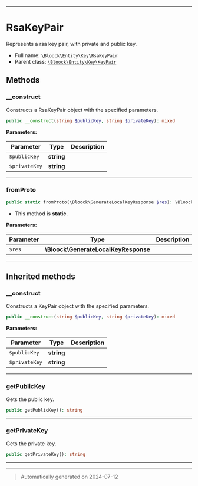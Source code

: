 ***

# RsaKeyPair

Represents a rsa key pair, with private and public key.



* Full name: `\Bloock\Entity\Key\RsaKeyPair`
* Parent class: [`\Bloock\Entity\Key\KeyPair`](./KeyPair.md)




## Methods


### __construct

Constructs a RsaKeyPair object with the specified parameters.

```php
public __construct(string $publicKey, string $privateKey): mixed
```








**Parameters:**

| Parameter | Type | Description |
|-----------|------|-------------|
| `$publicKey` | **string** |  |
| `$privateKey` | **string** |  |





***

### fromProto



```php
public static fromProto(\Bloock\GenerateLocalKeyResponse $res): \Bloock\Entity\Key\RsaKeyPair
```



* This method is **static**.




**Parameters:**

| Parameter | Type | Description |
|-----------|------|-------------|
| `$res` | **\Bloock\GenerateLocalKeyResponse** |  |





***


## Inherited methods


### __construct

Constructs a KeyPair object with the specified parameters.

```php
public __construct(string $publicKey, string $privateKey): mixed
```








**Parameters:**

| Parameter | Type | Description |
|-----------|------|-------------|
| `$publicKey` | **string** |  |
| `$privateKey` | **string** |  |





***

### getPublicKey

Gets the public key.

```php
public getPublicKey(): string
```












***

### getPrivateKey

Gets the private key.

```php
public getPrivateKey(): string
```












***


***
> Automatically generated on 2024-07-12
